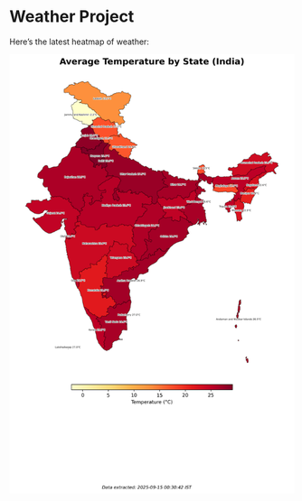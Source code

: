 # Weather Project

Here’s the latest heatmap of weather:

![India Heatmap](docs/assets/india_heatmap.png?v=C710DC)
